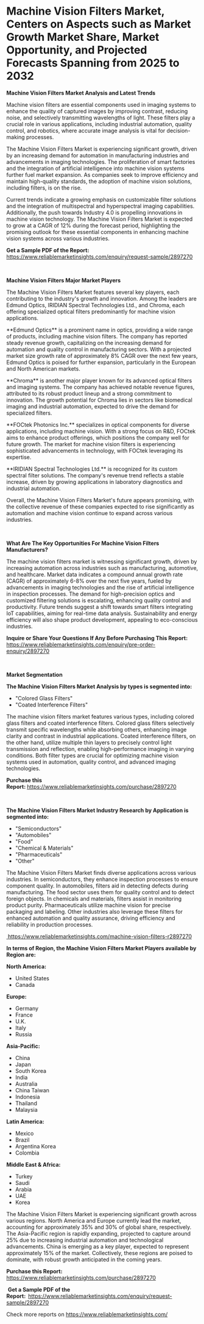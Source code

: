<p><h1>Machine Vision Filters Market, Centers on Aspects such as Market Growth Market Share, Market Opportunity, and Projected Forecasts Spanning from 2025 to 2032</h1></p><p><strong>Machine Vision Filters Market Analysis and Latest Trends</strong></p>
<p><p>Machine vision filters are essential components used in imaging systems to enhance the quality of captured images by improving contrast, reducing noise, and selectively transmitting wavelengths of light. These filters play a crucial role in various applications, including industrial automation, quality control, and robotics, where accurate image analysis is vital for decision-making processes.</p><p>The Machine Vision Filters Market is experiencing significant growth, driven by an increasing demand for automation in manufacturing industries and advancements in imaging technologies. The proliferation of smart factories and the integration of artificial intelligence into machine vision systems further fuel market expansion. As companies seek to improve efficiency and maintain high-quality standards, the adoption of machine vision solutions, including filters, is on the rise.</p><p>Current trends indicate a growing emphasis on customizable filter solutions and the integration of multispectral and hyperspectral imaging capabilities. Additionally, the push towards Industry 4.0 is propelling innovations in machine vision technology. The Machine Vision Filters Market is expected to grow at a CAGR of 12% during the forecast period, highlighting the promising outlook for these essential components in enhancing machine vision systems across various industries.</p></p>
<p><strong>Get a Sample PDF of the Report:&nbsp;</strong> <a href="https://www.reliablemarketinsights.com/enquiry/request-sample/2897270?utm_campaign=2939&utm_medium=2&utm_source=Github&utm_content=ia&utm_term=15032025&utm_id=machine-vision-filters">https://www.reliablemarketinsights.com/enquiry/request-sample/2897270</a></p>
<p>&nbsp;</p>
<p><strong>Machine Vision Filters Major Market Players</strong></p>
<p><p>The Machine Vision Filters Market features several key players, each contributing to the industry's growth and innovation. Among the leaders are Edmund Optics, IRIDIAN Spectral Technologies Ltd., and Chroma, each offering specialized optical filters predominantly for machine vision applications.</p><p>**Edmund Optics** is a prominent name in optics, providing a wide range of products, including machine vision filters. The company has reported steady revenue growth, capitalizing on the increasing demand for automation and quality control in manufacturing sectors. With a projected market size growth rate of approximately 8% CAGR over the next few years, Edmund Optics is poised for further expansion, particularly in the European and North American markets.</p><p>**Chroma** is another major player known for its advanced optical filters and imaging systems. The company has achieved notable revenue figures, attributed to its robust product lineup and a strong commitment to innovation. The growth potential for Chroma lies in sectors like biomedical imaging and industrial automation, expected to drive the demand for specialized filters.</p><p>**FOCtek Photonics Inc.** specializes in optical components for diverse applications, including machine vision. With a strong focus on R&D, FOCtek aims to enhance product offerings, which positions the company well for future growth. The market for machine vision filters is experiencing sophisticated advancements in technology, with FOCtek leveraging its expertise.</p><p>**IRIDIAN Spectral Technologies Ltd.** is recognized for its custom spectral filter solutions. The company's revenue trend reflects a stable increase, driven by growing applications in laboratory diagnostics and industrial automation.</p><p>Overall, the Machine Vision Filters Market's future appears promising, with the collective revenue of these companies expected to rise significantly as automation and machine vision continue to expand across various industries.</p></p>
<p>&nbsp;</p>
<p><strong>What Are The Key Opportunities For Machine Vision Filters Manufacturers?</strong></p>
<p><p>The machine vision filters market is witnessing significant growth, driven by increasing automation across industries such as manufacturing, automotive, and healthcare. Market data indicates a compound annual growth rate (CAGR) of approximately 6-8% over the next five years, fueled by advancements in imaging technologies and the rise of artificial intelligence in inspection processes. The demand for high-precision optics and customized filtering solutions is escalating, enhancing quality control and productivity. Future trends suggest a shift towards smart filters integrating IoT capabilities, aiming for real-time data analysis. Sustainability and energy efficiency will also shape product development, appealing to eco-conscious industries.</p></p>
<p><strong>Inquire or Share Your Questions If Any Before Purchasing This Report:</strong> <a href="https://www.reliablemarketinsights.com/enquiry/pre-order-enquiry/2897270?utm_campaign=2939&utm_medium=2&utm_source=Github&utm_content=ia&utm_term=15032025&utm_id=machine-vision-filters">https://www.reliablemarketinsights.com/enquiry/pre-order-enquiry/2897270</a></p>
<p>&nbsp;</p>
<p><strong>Market Segmentation</strong></p>
<p><strong>The Machine Vision Filters Market Analysis by types is segmented into:</strong></p>
<p><ul><li>"Colored Glass Filters"</li><li>"Coated Interference Filters"</li></ul></p>
<p><p>The machine vision filters market features various types, including colored glass filters and coated interference filters. Colored glass filters selectively transmit specific wavelengths while absorbing others, enhancing image clarity and contrast in industrial applications. Coated interference filters, on the other hand, utilize multiple thin layers to precisely control light transmission and reflection, enabling high-performance imaging in varying conditions. Both filter types are crucial for optimizing machine vision systems used in automation, quality control, and advanced imaging technologies.</p></p>
<p><strong>Purchase this Report:&nbsp;</strong><a href="https://www.reliablemarketinsights.com/purchase/2897270?utm_campaign=2939&utm_medium=2&utm_source=Github&utm_content=ia&utm_term=15032025&utm_id=machine-vision-filters">https://www.reliablemarketinsights.com/purchase/2897270</a></p>
<p>&nbsp;</p>
<p><strong>The Machine Vision Filters Market Industry Research by Application is segmented into:</strong></p>
<p><ul><li>"Semiconductors"</li><li>"Automobiles"</li><li>"Food"</li><li>"Chemical & Materials"</li><li>"Pharmaceuticals"</li><li>"Other"</li></ul></p>
<p><p>The Machine Vision Filters Market finds diverse applications across various industries. In semiconductors, they enhance inspection processes to ensure component quality. In automobiles, filters aid in detecting defects during manufacturing. The food sector uses them for quality control and to detect foreign objects. In chemicals and materials, filters assist in monitoring product purity. Pharmaceuticals utilize machine vision for precise packaging and labeling. Other industries also leverage these filters for enhanced automation and quality assurance, driving efficiency and reliability in production processes.</p></p>
<p><a href="https://www.reliablemarketinsights.com/machine-vision-filters-r2897270?utm_campaign=2939&utm_medium=2&utm_source=Github&utm_content=ia&utm_term=15032025&utm_id=machine-vision-filters">&nbsp;https://www.reliablemarketinsights.com/machine-vision-filters-r2897270</a></p>
<p><strong>In terms of Region, the Machine Vision Filters Market Players available by Region are:</strong></p>
<p>
    <p> <strong> North America: </strong>
        <ul>
            <li>United States</li>
            <li>Canada</li>
        </ul>
        </p> 
    <p> <strong> Europe: </strong>
        <ul>
            <li>Germany</li>
            <li>France</li>
            <li>U.K.</li>
            <li>Italy</li>
            <li>Russia</li>
        </ul>
        </p> 
    <p> <strong> Asia-Pacific: </strong>
        <ul>
            <li>China</li>
            <li>Japan</li>
            <li>South Korea</li>
            <li>India</li>
            <li>Australia</li>
            <li>China Taiwan</li>
            <li>Indonesia</li>
            <li>Thailand</li>
            <li>Malaysia</li>
        </ul>
        </p> 
    <p> <strong> Latin America: </strong>
        <ul>
            <li>Mexico</li>
            <li>Brazil</li>
            <li>Argentina Korea</li>
            <li>Colombia</li>
        </ul>
        </p> 
    <p> <strong> Middle East & Africa: </strong>
        <ul>
            <li>Turkey</li>
            <li>Saudi</li>
            <li>Arabia</li>
            <li>UAE</li>
            <li>Korea</li>
        </ul>
    </p>
    </p>
<p><p>The Machine Vision Filters Market is experiencing significant growth across various regions. North America and Europe currently lead the market, accounting for approximately 35% and 30% of global share, respectively. The Asia-Pacific region is rapidly expanding, projected to capture around 25% due to increasing industrial automation and technological advancements. China is emerging as a key player, expected to represent approximately 15% of the market. Collectively, these regions are poised to dominate, with robust growth anticipated in the coming years.</p></p>
<p><strong>Purchase this Report: </strong><a href="https://www.reliablemarketinsights.com/purchase/2897270?utm_campaign=2939&utm_medium=2&utm_source=Github&utm_content=ia&utm_term=15032025&utm_id=machine-vision-filters">https://www.reliablemarketinsights.com/purchase/2897270</a></p>
<p>&nbsp;<strong>Get a Sample PDF of the Report:&nbsp;&nbsp;</strong><a href="https://www.reliablemarketinsights.com/enquiry/request-sample/2897270?utm_campaign=2939&utm_medium=2&utm_source=Github&utm_content=ia&utm_term=15032025&utm_id=machine-vision-filters">https://www.reliablemarketinsights.com/enquiry/request-sample/2897270</a></p>
<p><strong></strong></p>
<p>Check more reports on <a href="https://www.reliablemarketinsights.com/?utm_campaign=2939&utm_medium=2&utm_source=Github&utm_content=ia&utm_term=15032025&utm_id=machine-vision-filters">https://www.reliablemarketinsights.com/</a></p>